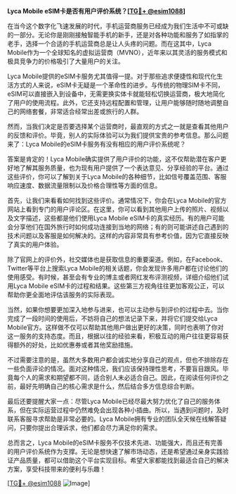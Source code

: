 **Lyca Mobile eSIM卡是否有用户评价系统？[[TG💪+ @esim1088](https://t.me/s/esim1088)]**

在当今这个数字化飞速发展的时代，手机运营商服务已经成为我们生活中不可或缺的一部分。无论你是刚刚接触智能手机的新手，还是对各种功能和服务了如指掌的老手，选择一个合适的手机运营商总是让人头疼的问题。而在这其中，Lyca Mobile作为一个全球知名的虚拟运营商（MVNO），近年来以其灵活的服务模式和极具竞争力的价格吸引了大量用户的关注。

Lyca Mobile提供的eSIM卡服务尤其值得一提。对于那些追求便捷性和现代化生活方式的人来说，eSIM卡无疑是一个革命性的进步。与传统的物理SIM卡不同，eSIM可以直接嵌入到设备中，无需更换实体卡就能轻松切换运营商，极大地简化了用户的使用流程。此外，它还支持远程配置和管理，让用户能够随时随地调整自己的网络套餐，非常适合经常出差或旅行的人群。

然而，当我们决定是否要选择某个运营商时，最直观的方式之一就是查看其他用户的反馈和评价。毕竟，别人的实际体验可以为我们提供宝贵的参考信息。那么问题来了：Lyca Mobile的eSIM卡服务有没有相应的用户评价系统呢？

答案是肯定的！Lyca Mobile确实提供了用户评价的功能，这不仅帮助潜在客户更好地了解其服务质量，也为现有用户提供了一个表达意见、分享经验的平台。通过这些评价，你可以了解到关于Lyca Mobile的各种细节，比如信号覆盖范围、客服响应速度、数据流量限制以及价格合理性等方面的信息。

首先，让我们来看看如何找到这些评价。通常情况下，你会在Lyca Mobile的官方网站上看到专门的用户评论区。在这里，你可以看到其他用户上传的照片、视频以及文字描述，这些都是他们使用Lyca Mobile eSIM卡的真实经历。有的用户可能会分享他们在国外旅行时如何成功连接到当地的网络；有的则可能讲述自己遇到的技术问题以及客服是如何解决的。这样的内容非常具有参考价值，因为它直接反映了真实的用户体验。

除了官网上的评价外，社交媒体也是获取信息的重要渠道。例如，在Facebook、Twitter等平台上搜索Lyca Mobile的相关话题，你会发现许多用户都在讨论他们的使用感受。有时候，甚至会有专业的博主或者网红发布评测视频，详细介绍他们试用Lyca Mobile eSIM卡的过程和结果。这些第三方视角往往更加客观公正，可以帮助你更全面地评估该服务的实际表现。

当然，如果你想要更加深入地参与进来，也可以主动参与到评价的过程中去。当你完成了一段时间的使用后，不妨将自己的想法记录下来，并将它们提交给Lyca Mobile官方。这样做不仅可以帮助其他用户做出更好的决策，同时也表明了你对这一服务的支持态度。而且，根据以往的经验来看，积极互动的用户往往更容易获得额外的好处，比如优惠券或者其他奖励措施。

不过需要注意的是，虽然大多数用户都会诚实地分享自己的观点，但也不排除存在一些负面评论的情况。面对这种情况，我们应该保持理性思考，不要盲目跟风。毕竟每个人的需求和期望都不同，适合别人未必适合自己。因此，在阅读任何评价之前，最好先明确自己的核心需求是什么，然后结合多方信息综合判断。

最后还要提醒大家一点：尽管Lyca Mobile已经尽最大努力优化了自己的服务体系，但在实际运营过程中仍然难免会出现各种小插曲。所以，当遇到问题时，及时联系客服寻求帮助是非常必要的。Lyca Mobile拥有专业的团队全天候在线解答疑问，只要你提出合理诉求，他们都会尽力满足你的需求。

总而言之，Lyca Mobile的eSIM卡服务不仅技术先进、功能强大，而且还有完善的用户评价系统作为支撑。无论是想快速了解市场动态，还是希望通过亲身实践验证产品质量，都可以借助这个平台实现目标。希望大家都能找到最适合自己的解决方案，享受科技带来的便利与乐趣！

[[TG💪+ @esim1088](https://t.me/s/esim1088) ![Image](https://i.postimg.cc/4NQfJmqS/Snipaste-2025-05-13-00-14-12.png)]